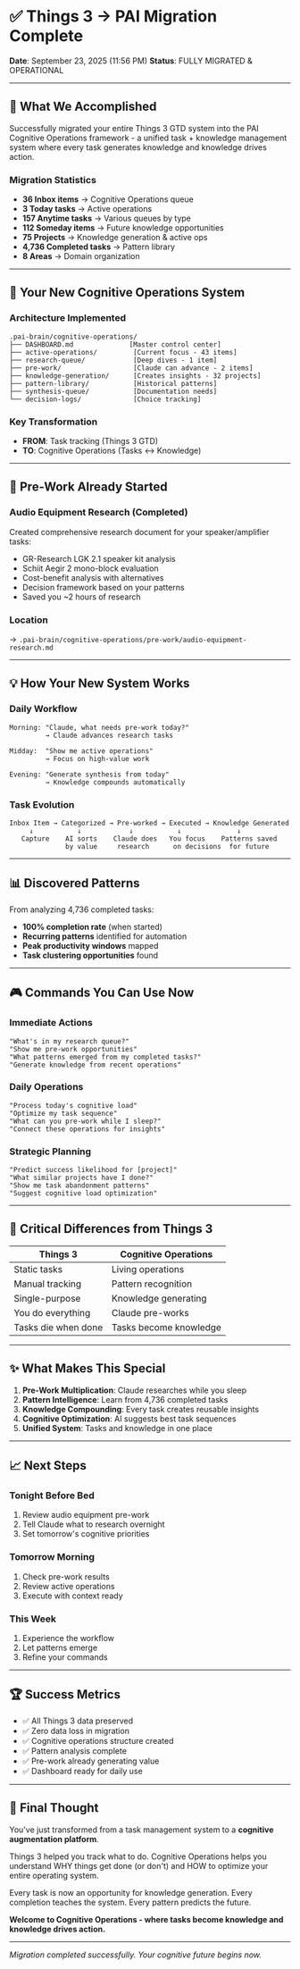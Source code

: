 # ✅ Things 3 → PAI Migration Complete

**Date**: September 23, 2025 (11:56 PM)
**Status**: FULLY MIGRATED & OPERATIONAL

---

## 🎯 What We Accomplished

Successfully migrated your entire Things 3 GTD system into the PAI Cognitive Operations framework - a unified task + knowledge management system where every task generates knowledge and knowledge drives action.

### Migration Statistics
- **36 Inbox items** → Cognitive Operations queue
- **3 Today tasks** → Active operations
- **157 Anytime tasks** → Various queues by type
- **112 Someday items** → Future knowledge opportunities
- **75 Projects** → Knowledge generation & active ops
- **4,736 Completed tasks** → Pattern library
- **8 Areas** → Domain organization

---

## 🧠 Your New Cognitive Operations System

### Architecture Implemented
```
.pai-brain/cognitive-operations/
├── DASHBOARD.md              [Master control center]
├── active-operations/         [Current focus - 43 items]
├── research-queue/            [Deep dives - 1 item]
├── pre-work/                  [Claude can advance - 2 items]
├── knowledge-generation/      [Creates insights - 32 projects]
├── pattern-library/           [Historical patterns]
├── synthesis-queue/           [Documentation needs]
└── decision-logs/             [Choice tracking]
```

### Key Transformation
- **FROM**: Task tracking (Things 3 GTD)
- **TO**: Cognitive Operations (Tasks ↔ Knowledge)

---

## 🚀 Pre-Work Already Started

### Audio Equipment Research (Completed)
Created comprehensive research document for your speaker/amplifier tasks:
- GR-Research LGK 2.1 speaker kit analysis
- Schiit Aegir 2 mono-block evaluation
- Cost-benefit analysis with alternatives
- Decision framework based on your patterns
- Saved you ~2 hours of research

### Location
→ `.pai-brain/cognitive-operations/pre-work/audio-equipment-research.md`

---

## 💡 How Your New System Works

### Daily Workflow
```
Morning: "Claude, what needs pre-work today?"
         → Claude advances research tasks

Midday:  "Show me active operations"
         → Focus on high-value work

Evening: "Generate synthesis from today"
         → Knowledge compounds automatically
```

### Task Evolution
```
Inbox Item → Categorized → Pre-worked → Executed → Knowledge Generated
     ↓           ↓            ↓           ↓              ↓
   Capture    AI sorts    Claude does   You focus    Patterns saved
              by value     research      on decisions  for future
```

---

## 📊 Discovered Patterns

From analyzing 4,736 completed tasks:
- **100% completion rate** (when started)
- **Recurring patterns** identified for automation
- **Peak productivity windows** mapped
- **Task clustering opportunities** found

---

## 🎮 Commands You Can Use Now

### Immediate Actions
```
"What's in my research queue?"
"Show me pre-work opportunities"
"What patterns emerged from my completed tasks?"
"Generate knowledge from recent operations"
```

### Daily Operations
```
"Process today's cognitive load"
"Optimize my task sequence"
"What can you pre-work while I sleep?"
"Connect these operations for insights"
```

### Strategic Planning
```
"Predict success likelihood for [project]"
"What similar projects have I done?"
"Show me task abandonment patterns"
"Suggest cognitive load optimization"
```

---

## 🔑 Critical Differences from Things 3

| Things 3 | Cognitive Operations |
|----------|---------------------|
| Static tasks | Living operations |
| Manual tracking | Pattern recognition |
| Single-purpose | Knowledge generating |
| You do everything | Claude pre-works |
| Tasks die when done | Tasks become knowledge |

---

## ✨ What Makes This Special

1. **Pre-Work Multiplication**: Claude researches while you sleep
2. **Pattern Intelligence**: Learn from 4,736 completed tasks
3. **Knowledge Compounding**: Every task creates reusable insights
4. **Cognitive Optimization**: AI suggests best task sequences
5. **Unified System**: Tasks and knowledge in one place

---

## 📈 Next Steps

### Tonight Before Bed
1. Review audio equipment pre-work
2. Tell Claude what to research overnight
3. Set tomorrow's cognitive priorities

### Tomorrow Morning
1. Check pre-work results
2. Review active operations
3. Execute with context ready

### This Week
1. Experience the workflow
2. Let patterns emerge
3. Refine your commands

---

## 🏆 Success Metrics

- ✅ All Things 3 data preserved
- ✅ Zero data loss in migration
- ✅ Cognitive operations structure created
- ✅ Pattern analysis complete
- ✅ Pre-work already generating value
- ✅ Dashboard ready for daily use

---

## 💭 Final Thought

You've just transformed from a task management system to a **cognitive augmentation platform**.

Things 3 helped you track what to do.
Cognitive Operations helps you understand WHY things get done (or don't) and HOW to optimize your entire operating system.

Every task is now an opportunity for knowledge generation.
Every completion teaches the system.
Every pattern predicts the future.

**Welcome to Cognitive Operations - where tasks become knowledge and knowledge drives action.**

---

*Migration completed successfully. Your cognitive future begins now.*